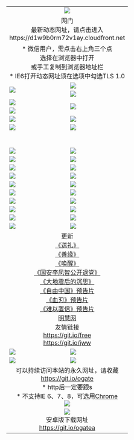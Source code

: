 ﻿<table>
  <tr></tr>
  <tr><td colspan=2 align=center><img src="https://cloud.githubusercontent.com/assets/11880933/13434984/f430fae2-e012-11e5-814f-c2df1e82b247.jpg" /></td></tr>
  <tr><td colspan=2 align=center>网门<br>最新动态网址，请点击进入
<br>https://d1w9b0rm72v1ay.cloudfront.net
    </td>
  </tr>
  <tr>
    <td colspan=2 align=center>* 微信用户，需点击右上角三个点<br>选择在浏览器中打开<br>或手工复制到浏览器地址栏
    <br>* IE6打开动态网址须在选项中勾选TLS 1.0</td>
  </tr>
  <tr>
    <td rowspan=2><a href="https://d1w9b0rm72v1ay.cloudfront.net/ogUP.aspx?name=11DKC.mp4&list=11DKC" target="_blank"><img src="https://d1w9b0rm72v1ay.cloudfront.net/Up/11DKC1.jpg" /></a></td> 
    <td><div><a href="https://d1w9b0rm72v1ay.cloudfront.net/ogUP.aspx?name=LRWS.mp4&list=LRWS" target="_blank"><img src="https://d1w9b0rm72v1ay.cloudfront.net/Up/LRWS.jpg" /></a></td>
   </tr>
  <tr>
    <td><a href="https://d1w9b0rm72v1ay.cloudfront.net/ogNiceVedio.aspx" target="_blank"><img src="https://d1w9b0rm72v1ay.cloudfront.net/Up/11TGKDY.jpg" /></a></td>
  </tr>
  <tr>
    <td><a href="https://d1w9b0rm72v1ay.cloudfront.net/ogUP.aspx?name=JQR.mp4&count=2" target="_blank"><img src="https://d1w9b0rm72v1ay.cloudfront.net/Up/JQR.jpg" /></a></td>   
    <td rowspan=2><a href="https://d1w9b0rm72v1ay.cloudfront.net/ogUP.aspx?name=JP.mp4&count=9" target="_blank"><img src="https://d1w9b0rm72v1ay.cloudfront.net/Up/JP.jpg" /></td>
  </tr>
  <tr>
    <td><a href="https://d1w9b0rm72v1ay.cloudfront.net/ogUP.aspx?name=WH.mp4" target="_blank"><img src="https://d1w9b0rm72v1ay.cloudfront.net/Up/WH.jpg" /></a></td>
  </tr>
  <tr>
    <td><a href="https://d1w9b0rm72v1ay.cloudfront.net/ogUP.aspx?name=SSZJ.mp4&list=SSZJ" target="_blank"><img src="https://d1w9b0rm72v1ay.cloudfront.net/Up/SSZJ.jpg" /></a></td>
    <td><a href="https://d1w9b0rm72v1ay.cloudfront.net/ogUP.aspx?name=1XQK.mp4&count=13" target="_blank"><img src="https://d1w9b0rm72v1ay.cloudfront.net/Up/1XQK.jpg" /></a</td>
  </tr>
  <tr>
    <td><a href="https://d1w9b0rm72v1ay.cloudfront.net/ogUP.aspx?name=ZY.mp4&count=2015|16" target="_blank"><img src="https://d1w9b0rm72v1ay.cloudfront.net/Up/ZY.jpg" /></a</td>
    <td><a href="https://d1w9b0rm72v1ay.cloudfront.net/ogUP.aspx?name=XTFY.mp4&count=B|2,A|24" target="_blank"><img src="https://d1w9b0rm72v1ay.cloudfront.net/Up/XTFY.jpg" /></a></td>
  </tr>
  <tr height="40">
  </tr>
  <tr>
    <td><a href="https://d1w9b0rm72v1ay.cloudfront.net/ogUP.aspx?name=4EE/QQ.mp4&list=4EEQQ" target="_blank"><img src="https://d1w9b0rm72v1ay.cloudfront.net/Up/4EE/QQ0.jpg"/></a></td>
    <td><a href="https://d1w9b0rm72v1ay.cloudfront.net/ogUP.aspx?name=4EE/HQ.mp4&list=4EEHQ" target="_blank"><img src="https://d1w9b0rm72v1ay.cloudfront.net/Up/4EE/HQ0.jpg"/></a></td>
  </tr>
  <tr>
    <td><a href="https://d1w9b0rm72v1ay.cloudfront.net/ogUP.aspx?name=4EE/ZG.mp4&list=4EEZG" target="_blank"><img src="https://d1w9b0rm72v1ay.cloudfront.net/Up/4EE/ZG0.jpg"/></a></td>
    <td><a href="https://d1w9b0rm72v1ay.cloudfront.net/ogUP.aspx?name=4EE/DJ.mp4&list=4EEDJ" target="_blank"><img src="https://d1w9b0rm72v1ay.cloudfront.net/Up/4EE/DJ0.jpg"/></a></td>
  </tr>
  <tr>
    <td><a href="https://d1w9b0rm72v1ay.cloudfront.net/ogUP.aspx?name=4EE/GX.mp4&list=4EEGX" target="_blank"><img src="https://d1w9b0rm72v1ay.cloudfront.net/Up/4EE/GX0.jpg"/></a></td>
    <td><a href="https://d1w9b0rm72v1ay.cloudfront.net/ogUP.aspx?name=4EE/HD.mp4&list=4EEHD" target="_blank"><img src="https://d1w9b0rm72v1ay.cloudfront.net/Up/4EE/HD0.jpg"/></a></td>
  </tr>
  <tr>
    <td><a href="https://d1w9b0rm72v1ay.cloudfront.net/ogUP.aspx?name=4EE/TX.mp4&list=4EETX" target="_blank"><img src="https://d1w9b0rm72v1ay.cloudfront.net/Up/4EE/TX0.jpg"/></a></td>
    <td><a href="https://d1w9b0rm72v1ay.cloudfront.net/ogUP.aspx?name=4EE/WZ.mp4&list=4EEWZ" target="_blank"><img src="https://d1w9b0rm72v1ay.cloudfront.net/Up/4EE/WZ0.jpg"/></a></td>
  </tr>
  <tr>
    <td><a href="https://d1w9b0rm72v1ay.cloudfront.net/onUP.aspx?name=https://d1ni6yqhqrtjo7.cloudfront.net/" target="_blank"><img src="https://d1w9b0rm72v1ay.cloudfront.net/Up/0DTW.jpg"/></a></td>
    <td><a href="https://d1w9b0rm72v1ay.cloudfront.net/onUP.aspx?name=https://d240ns8up8earz.cloudfront.net/acenter/" target="_blank"><img src="https://d1w9b0rm72v1ay.cloudfront.net/Up/0TDW.jpg" /></a></td>
  </tr>
  <tr>
    <td><a href="https://d1w9b0rm72v1ay.cloudfront.net/onUP.aspx?name=https://d4508d6vomz2p.cloudfront.net/gb/nsc413.htm" target="_blank"><img src="https://d1w9b0rm72v1ay.cloudfront.net/Up/0DJY.jpg" /></a></td>
    <td><a href="https://d1w9b0rm72v1ay.cloudfront.net/onUP.aspx?name=https://dilo7bqpjb57y.cloudfront.net/xtr/gb/prog204.html" target="_blank"><img src="https://d1w9b0rm72v1ay.cloudfront.net/Up/0XTR.jpg" /></a></td>
  </tr>
  <tr>
    <td><a href="https://d1w9b0rm72v1ay.cloudfront.net/onUP.aspx?name=https://d3aj00iefsmfgc.cloudfront.net/" target="_blank"><img src="https://d1w9b0rm72v1ay.cloudfront.net/Up/0MHW.jpg" /></a></td>
    <td><a href="https://d1w9b0rm72v1ay.cloudfront.net/onUP.aspx?name=https://d20wz7qt14x5d2.cloudfront.net/" target="_blank"><img src="https://d1w9b0rm72v1ay.cloudfront.net/Up/0ZJW.jpg" /></a></td>
  </tr>
  <tr>
    <td><a href="https://d1w9b0rm72v1ay.cloudfront.net/ogUP.aspx?name=0FG.zip" target="_blank"><img src="https://d1w9b0rm72v1ay.cloudfront.net/Up/0FG.jpg" /></a></td>
    <td><a href="https://d1w9b0rm72v1ay.cloudfront.net/ogUP.aspx?name=0FGA.apk" target="_blank"><img src="https://d1w9b0rm72v1ay.cloudfront.net/Up/0FGA.jpg" /></a></td>
  </tr>
  <tr>
    <td><a href="https://d1w9b0rm72v1ay.cloudfront.net/ogUP.aspx?name=0U.zip" target="_blank"><img src="https://d1w9b0rm72v1ay.cloudfront.net/Up/0U.jpg" /></a></td>
    <td><a href="https://d1w9b0rm72v1ay.cloudfront.net/ogUP.aspx?name=0UA.apk" target="_blank"><img src="https://d1w9b0rm72v1ay.cloudfront.net/Up/0UA.jpg" /></a></td>
  </tr>
  <tr>
    <td><a href="https://d1w9b0rm72v1ay.cloudfront.net/ogUP.aspx?name=0iPPOTV.zip" target="_blank"><img src="https://d1w9b0rm72v1ay.cloudfront.net/Up/0iPPOTV.jpg" /></a></td>
    <td><a href="https://d1w9b0rm72v1ay.cloudfront.net/ogUP.aspx?name=0iNTD.apk" target="_blank"><img src="https://d1w9b0rm72v1ay.cloudfront.net/Up/0iNTD.jpg" /></a></td>
  </tr>
  <tr>
    <td colspan=2 align=center>更新<br>
      <a href="https://d1w9b0rm72v1ay.cloudfront.net/ogUP.aspx?name=4ESL.mp4" target="_blank">《送礼》</a><br>
      <a href="https://d1w9b0rm72v1ay.cloudfront.net/ogUP.aspx?name=4ESY.mp4" target="_blank">《善缘》</a><br>
      <a href="https://d1w9b0rm72v1ay.cloudfront.net/ogUP.aspx?name=4EHX.mp4" target="_blank">《唤醒》</a><br>
      <a href="https://d1w9b0rm72v1ay.cloudfront.net/ogUP.aspx?name=4LFZ.mp4" target="_blank">《国安李凤智公开退党》</a><br>
      <a href="https://d1w9b0rm72v1ay.cloudfront.net/ogUP.aspx?name=4DDZHDCS.mp4" target="_blank">《大地震后的沉思》</a><br>
      <a href="https://d1w9b0rm72v1ay.cloudfront.net/ogUP.aspx?name=11ZYZG0.mp4" target="_blank">《自由中国》预告片</a><br>
      <a href="https://d1w9b0rm72v1ay.cloudfront.net/ogUP.aspx?name=11XR.mp4" target="_blank">《血刃》预告片</a><br>
      <a href="https://d1w9b0rm72v1ay.cloudfront.net/ogUP.aspx?name=11NYZX.mp4&count=2" target="_blank">《难以置信》预告片</a><br>
      <a href="https://d1w9b0rm72v1ay.cloudfront.net/onUP.aspx?name=https://www.minghui.org/" target="_blank">明慧网</a><br>
      友情链接<br>
      <a href="https://d1w9b0rm72v1ay.cloudfront.net/onUP.aspx?name=https://git.io/free" target="_blank">https://git.io/free</a><br>
      <a href="https://d1w9b0rm72v1ay.cloudfront.net/onUP.aspx?name=https://git.io/jww" target="_blank">https://git.io/jww</a></td>
    </td>
  </tr>
  <tr>
    <td><a href="https://d1w9b0rm72v1ay.cloudfront.net/ogNice.aspx" target="_blank"><img src="https://d1w9b0rm72v1ay.cloudfront.net/Up/0WCYY.jpg" /></a></td>
    <td><a href="https://d1w9b0rm72v1ay.cloudfront.net/onCO.aspx?ob=600事物&op=增删改&args=WH1~%23类型6新闻%7c%23类型6评论&mode=" target="_blank"><img src="https://d1w9b0rm72v1ay.cloudfront.net/Up/0WZTT.jpg" /></a></td> 
  </tr>
  <tr>
    <td><a href="https://d1w9b0rm72v1ay.cloudfront.net/ogDY.aspx" target="_blank"><img src="https://d1w9b0rm72v1ay.cloudfront.net/Up/0FK.jpg" /></a></td>
    <td><a href="https://d1w9b0rm72v1ay.cloudfront.net/ogST.aspx" target="_blank"><img src="https://d1w9b0rm72v1ay.cloudfront.net/Up/0ST.jpg" /></a></td> 
  </tr>
  <tr>
    <td colspan=2 align=center>可以持续访问本站的永久网址，请收藏<br/><a href="https://git.io/ogate" target="_blank">https://git.io/ogate</a><br/>* http后一定要跟s<br/>* 不支持IE 6、7、8，可选用<a href="https://d1w9b0rm72v1ay.cloudfront.net/ogUP.aspx?name=0ChromePortable.zip">Chrome</a><br/><a href="https://d1w9b0rm72v1ay.cloudfront.net/Up/0WMGDL2.png" target="_blank"><img src="https://d1w9b0rm72v1ay.cloudfront.net/Up/0WMGD2.png"/></a></td>
  </tr>
  <tr>
    <td colspan=2 align=center><a href="https://d1w9b0rm72v1ay.cloudfront.net/ogUP.aspx?name=0oGate.apk" target="_blank"><img src="https://cloud.githubusercontent.com/assets/11880933/13720399/75e143ee-e842-11e5-9f0a-1421f423c80f.jpg" /></a><br>安卓版下载网址<br><a href="https://git.io/ogatea">https://git.io/ogatea</a></td>
  </tr>
  <!--tr>
    <td colspan=2 align=center>可能失效的动态网址
    </td>
  </tr-->
</table>
